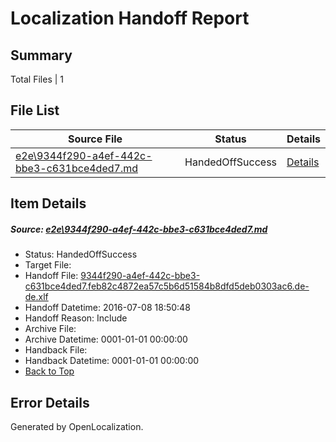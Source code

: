 # <a name='report-top'></a> Localization Handoff Report

## Summary
 Total Files | 1

## File List
 Source File | Status | Details 
 ----------- | ------ | ------- 
 [e2e\9344f290-a4ef-442c-bbe3-c631bce4ded7.md](https://github.com/OpenLocalizationTestOrg/oltest/blob/2d4f47688821e9537dad04a515dc58b779ff79f6/e2e/9344f290-a4ef-442c-bbe3-c631bce4ded7.md) | HandedOffSuccess | [Details](#b39b0832c337e43673909ac37b47be0a13c9ef2b1)

## Item Details
##### <a name='b39b0832c337e43673909ac37b47be0a13c9ef2b1'></a> Source: [e2e\9344f290-a4ef-442c-bbe3-c631bce4ded7.md](https://github.com/OpenLocalizationTestOrg/oltest/blob/2d4f47688821e9537dad04a515dc58b779ff79f6/e2e/9344f290-a4ef-442c-bbe3-c631bce4ded7.md)
* Status: HandedOffSuccess
* Target File: 
* Handoff File: [9344f290-a4ef-442c-bbe3-c631bce4ded7.feb82c4872ea57c5b6d51584b8dfd5deb0303ac6.de-de.xlf](https://github.com/OpenLocalizationTestOrg/olhandoff-e2e/blob/bdeebc71d475dc90c5d7f7df8698588be76ca632/ol-handoff/OpenLocalizationTestOrg/oltest-dede-fly/ci/ht/9344f290-a4ef-442c-bbe3-c631bce4ded7.feb82c4872ea57c5b6d51584b8dfd5deb0303ac6.de-de.xlf)
* Handoff Datetime: 2016-07-08 18:50:48
* Handoff Reason: Include
* Archive File: 
* Archive Datetime: 0001-01-01 00:00:00
* Handback File: 
* Handback Datetime: 0001-01-01 00:00:00
* [Back to Top](#report-top)


## Error Details

Generated by OpenLocalization.
